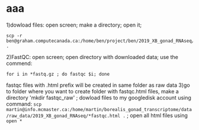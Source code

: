 # aaa
1)dowload files: open screen; make a directory; open it; 
```
scp -r ben@graham.computecanada.ca:/home/ben/project/ben/2019_XB_gonad_RNAseq/ .
```
2)FastQC: open screen; open directory with downloaded data; use the commend: 
```
for i in *fastq.gz ; do fastqc $i; done
```
fastqc files with .html prefix will be created in same folder as raw data
3)go to folder where you want to create folder with fastqc.html files, make a directory 'mkdir fastqc_raw' ; dowload files to my googledisk account using command: `scp martin@info.mcmaster.ca:/home/martin/borealis_gonad_transcriptome/data/raw_data/2019_XB_gonad_RNAseq/*fastqc.html .` ; open all html files using `open *`
